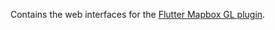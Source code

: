 Contains the web interfaces for the [Flutter Mapbox GL plugin](https://github.com/Sipioteo/maps_3_0_0).